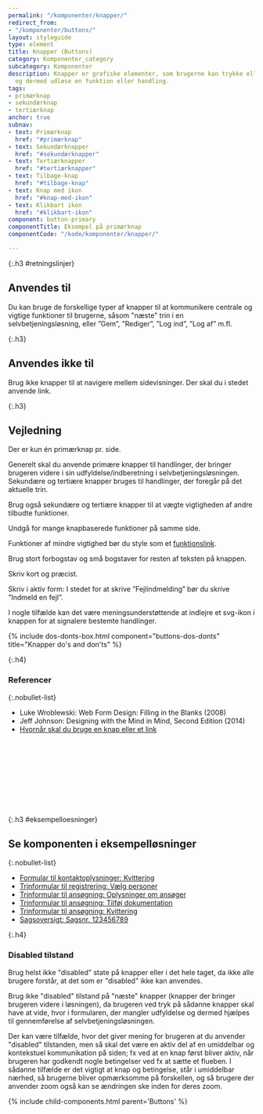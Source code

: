 ```yaml
---
permalink: "/komponenter/knapper/"
redirect_from:
- "/komponenter/buttons/"
layout: styleguide
type: element
title: Knapper (Buttons)
category: Komponenter_category
subcategory: Komponenter
description: Knapper er grafiske elementer, som brugerne kan trykke eller klikke på
  og dermed udløse en funktion eller handling.
tags:
- primærknap
- sekundærknap
- tertiærknap
anchor: true
subnav:
- text: Primærknap
  href: "#primærknap"
- text: Sekundærknapper
  href: "#sekundærknapper"
- text: Tertiærknapper
  href: "#tertiærknapper"
- text: Tilbage-knap
  href: "#tilbage-knap"
- text: Knap med ikon
  href: "#knap-med-ikon"
- text: Klikbart ikon
  href: "#klikbart-ikon"
component: button-primary
componentTitle: Eksempel på primærknap
componentCode: "/kode/komponenter/knapper/"

---
```

{:.h3 #retningslinjer}
## Anvendes til

Du kan bruge de forskellige typer af knapper til at kommunikere centrale og vigtige funktioner til brugerne, såsom "næste" trin i en selvbetjeningsløsning, eller ”Gem”, ”Rediger”, ”Log ind”, ”Log af” m.fl.

{:.h3}
## Anvendes ikke til

Brug ikke knapper til at navigere mellem sidevisninger. Der skal du i stedet anvende link.

{:.h3}
## Vejledning

Der er kun én primærknap pr. side.

Generelt skal du anvende primære knapper til handlinger, der bringer brugeren videre i sin udfyldelse/indberetning i selvbetjeningsløsningen. Sekundære og tertiære knapper bruges til handlinger, der foregår på det aktuelle trin.

Brug også sekundære og tertiære knapper til at vægte vigtigheden af andre tilbudte funktioner.

Undgå for mange knapbaserede funktioner på samme side.

Funktioner af mindre vigtighed bør du style som et <a href="/komponenter/funktionslink/">funktionslink</a>.

Brug stort forbogstav og små bogstaver for resten af teksten på knappen.

Skriv kort og præcist.

Skriv i aktiv form: I stedet for at skrive ”Fejlindmelding” bør du skrive ”Indmeld en fejl”.

I nogle tilfælde kan det være meningsunderstøttende at indlejre et svg-ikon i knappen for at signalere bestemte handlinger.

{% include dos-donts-box.html component="buttons-dos-donts" title="Knapper do's and don'ts" %}

{:.h4}
### Referencer

{:.nobullet-list}
- Luke Wroblewski: Web Form Design: Filling in the Blanks (2008)
- Jeff Johnson: Designing with the Mind in Mind, Second Edition (2014)
- <a href="https://uxmovement.com/buttons/when-to-use-a-button-or-link/" class="icon-link">Hvornår skal du bruge en knap eller et link<svg class="icon-svg" focusable="false" aria-hidden="true"><use xlink:href="#open-in-new"></use></svg></a>

{:.h3 #eksempelloesninger}
## Se komponenten i eksempelløsninger

{:.nobullet-list}
- <a href="/pages/eksempler/formular-til-kontaktoplysninger/formular-3/?r={{page.permalink}}%23eksempelloesninger" title="Vis eksempel 'Formular til kontaktoplysninger: Kvittering'">Formular til kontaktoplysninger: Kvittering</a>
- <a href="/pages/eksempler/trinformular-til-registrering/registrering-1/?r={{page.permalink}}%23eksempelloesninger" title="Vis eksempel 'Trinformular til registrering: Vælg personer'">Trinformular til registrering: Vælg personer</a>
- <a href="/pages/eksempler/trinformular-til-ansoegning/ansoegning-1/?r={{page.permalink}}%23eksempelloesninger" title="Vis eksempel 'Trinformular til ansøgning: Oplysninger om ansøger'">Trinformular til ansøgning: Oplysninger om ansøger</a>
- <a href="/pages/eksempler/trinformular-til-ansoegning/ansoegning-4/?r={{page.permalink}}%23eksempelloesninger" title="Vis eksempel 'Trinformular til ansøgning: Tilføj dokumentation'">Trinformular til ansøgning: Tilføj dokumentation</a>
- <a href="/pages/eksempler/trinformular-til-ansoegning/ansoegning-6/?r={{page.permalink}}%23eksempelloesninger" title="Vis eksempel 'Trinformular til ansøgning: Kvittering'">Trinformular til ansøgning: Kvittering</a>
- <a href="/pages/eksempler/sagsoversigt/find-sag/sagsnr-123456789/?r={{page.permalink}}%23eksempelloesninger" title="Vis eksempel 'Sagsoversigt: Sagsnr. 123456789'">Sagsoversigt: Sagsnr. 123456789</a>

{:.h4}
### Disabled tilstand

Brug helst ikke "disabled" state på knapper eller i det hele taget, da ikke alle brugere forstår, at det som er "disabled" ikke kan anvendes.

Brug ikke "disabled" tilstand på "næste" knapper (knapper der bringer brugeren videre i løsningen), da brugeren ved tryk på sådanne knapper skal have at vide, hvor i formularen, der mangler udfyldelse og dermed hjælpes til gennemførelse af selvbetjeningsløsningen.

Der kan være tilfælde, hvor det giver mening for brugeren at du anvender "disabled" tilstanden, men så skal det være en aktiv del af en umiddelbar og kontekstuel kommunikation på siden; fx ved at en knap først bliver aktiv, når brugeren har godkendt nogle betingelser ved fx at sætte et flueben. I sådanne tilfælde er det vigtigt at knap og betingelse, står i umiddelbar nærhed, så brugerne bliver opmærksomme på forskellen, og så brugere der anvender zoom også kan se ændringen ske inden for deres zoom.

{% include child-components.html parent='Buttons' %}
